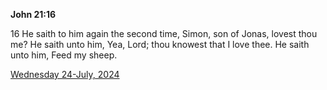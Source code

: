 **John 21:16**

16 He saith to him again the second time, Simon, son of Jonas, lovest thou me? He saith unto him, Yea, Lord; thou knowest that I love thee. He saith unto him, Feed my sheep.

[Wednesday 24-July, 2024](https://getbible.life/kjv/John/21/16)

